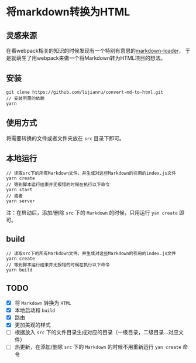# 将markdown转换为HTML
## 灵感来源
在看webpack相关的知识的时候发现有一个特别有意思的[markdown-loader](https://github.com/peerigon/markdown-loader)，
于是就萌生了用webpack来做一个将Markdown转为HTML项目的想法。

## 安装
```git
git clone https://github.com/lijianru/convert-md-to-html.git
// 安装所需的依赖
yarn
```

## 使用方式
将需要转换的文件或者文件夹放在 `src` 目录下即可。

## 本地运行
```
// 读取src下的所有Markdown文件，并生成对这些Markdown的引用的index.js文件
yarn create
// 等到脚本运行结束并无报错的时候在执行以下命令
yarn start
// 或者
yarn server
```
注：在启动后，添加/删除 `src` 下的 `Markdown` 的时候，只用运行 `yan create` 即可。

## build
```
// 读取src下的所有Markdown文件，并生成对这些Markdown的引用的index.js文件
yarn create
// 等到脚本运行结束并无报错的时候在执行以下命令
yarn build
```

## TODO
- [x] 将 `Markdown` 转换为 `HTML`
- [x] 本地启动和 `build` 
- [x] 路由
- [x] 更加美观的样式
- [ ] 根据放入 `src` 下的文件目录生成对应的目录（一级目录，二级目录...对应文件）
- [ ] 热更新，在添加/删除 `src` 下的 `Markdown` 的时候不用重新运行 `yan create` 命令
